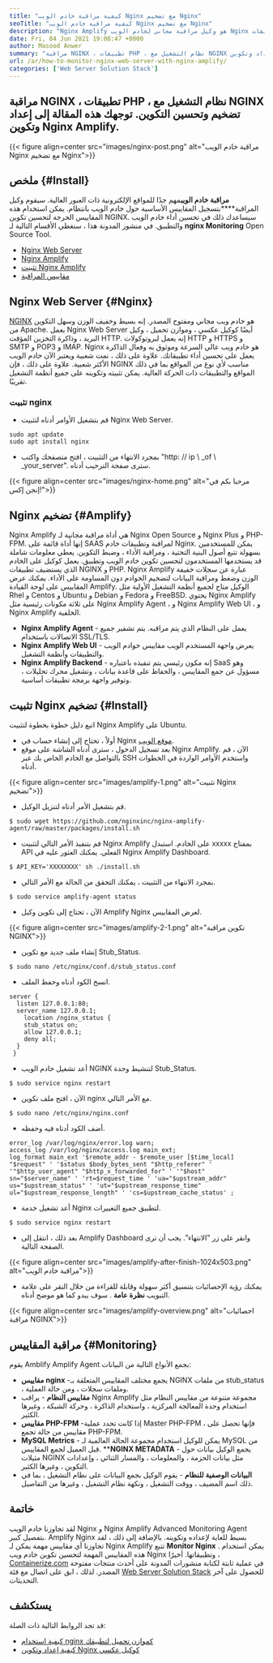 ```yaml
---
title: "كيفية مراقبة خادم الويب Nginx مع تضخيم Nginx" 
seoTitle: "كيفية مراقبة خادم الويب Nginx مع تضخيم Nginx" 
description: "Nginx Amplify هو وكيل مراقبة مجاني لخادم الويب Nginx وتطبيقات PHP. تدور هذه المقالة حول كيفية مراقبة خادم الويب Nginx مع Amplify Nginx" 
date: Fri, 04 Jun 2021 19:08:47 +0000
author: Masood Anwer
summary: "مراقبة NGINX ، تطبيقات PHP ، نظام التشغيل مع NGINX تضخيم وتحسين التكوين. توجهك هذه المقالة إلى إعداد وتكوين Nginx Amplify." 
url: /ar/how-to-monitor-nginx-web-server-with-nginx-amplify/
categories: ['Web Server Solution Stack']
---
```


## مراقبة NGINX ، تطبيقات PHP ، نظام التشغيل مع NGINX تضخيم وتحسين التكوين. توجهك هذه المقالة إلى إعداد وتكوين Nginx Amplify.

{{< figure align=center src="images/nginx-post.png" alt="مراقبة خادم الويب Nginx مع تضخيم Nginx">}}


## ملخص {#Install}

**مراقبة خادم الويب**مهم جدًا للمواقع الإلكترونية ذات العبور العالية. سيقوم وكيل المراقبة****بتسجيل المقاييس الأساسية حول خادم الويب بانتظام. يمكن استخدام هذه المقاييس الحرجة لتحسين تكوين NGINX. سيساعدك ذلك في تحسين أداء خادم الويب والتطبيق.
في منشور المدونة هذا ، سنغطي الأقسام التالية لـ **nginx Monitoring** Open Source Tool.
  * [Nginx Web Server][1]
  * [Nginx Amplify][2]
  * [تثبيت Nginx Amplify][3]
  * [مقاييس المراقبة][4]

## Nginx Web Server {#Nginx}

[NGINX][5] هو خادم ويب مجاني ومفتوح المصدر. إنه بسيط وخفيف الوزن وسهل التكوين من Apache. يعمل Nginx Web Server أيضًا كوكيل عكسي ، وموازن تحميل ، وكيل البريد ، وذاكرة التخزين المؤقت HTTP. إنه يعمل لبروتوكولات HTTP و HTTPS و SMTP و POP3 و IMAP. Nginx هو خادم ويب عالي السرعة وموثوق به وفعال الذاكرة يعمل على تحسين أداء تطبيقاتك. علاوة على ذلك ، نمت شعبية ويعتبر الآن خادم الويب الأكثر شعبية. علاوة على ذلك ، فإن NGINX مناسب لأي نوع من المواقع بما في ذلك المواقع والتطبيقات ذات الحركة العالية. يمكن تثبيته وتكوينه على جميع أنظمة التشغيل تقريبًا.

### تثبيت nginx
  * قم بتشغيل الأوامر أدناه لتثبيت Nginx Web Server.
```
sudo apt update
sudo apt install nginx
```
  * بمجرد الانتهاء من التثبيت ، افتح متصفحك واكتب "http: // ip \ _of \ _your_server". سترى صفحة الترحيب أدناه.

{{< figure align=center src="images/nginx-home.png" alt="مرحبا بكم في إنجن إكس!">}}


## Nginx تضخيم {#Amplify}

Nginx Amplify هي أداة مراقبة مجانية لـ Nginx Open Source و Nginx Plus و PHP-FPM. إنها أداة قائمة على SAAS لمراقبة وتطبيقات خادم Nginx. يمكن للمستخدمين بسهولة تتبع أصول البنية التحتية ، ومراقبة الأداء ، وضبط التكوين. يعطي معلومات شاملة قد يستخدمها المستخدمون لتحسين تكوين خادم الويب وتطبيق. يعمل كوكيل على الخادم الذي يستضيف تطبيقات NGINX و PHP. Nginx Amplify عبارة عن سجلات خفيفة الوزن وضغط ومراقبة البيانات لتضخيم الخوادم دون المساومة على الأداء. يمكنك عرض المقاييس على لوحة القيادة Amplify. الوكيل متاح لجميع أنظمة التشغيل الأولية مثل Rhel و Centos و Ubuntu و Debian و Fedora و FreeBSD. يحتوي Nginx Amplify على ثلاثة مكونات رئيسية مثل Nginx Amplify Agent ، و Nginx Amplify Web UI ، و Nginx Amplify الخلفية.
* **Nginx Amplify Agent** - يعمل على النظام الذي يتم مراقبه. يتم تشفير جميع الاتصالات باستخدام SSL/TLS.
* **Nginx Amplify Web UI** - يعرض واجهة المستخدم الويب مقاييس خوادم الويب والتطبيقات وأنظمة التشغيل.
* **Nginx Amplify Backend** - إنه مكون رئيسي يتم تنفيذه باعتباره SaaS وهو مسؤول عن جمع المقاييس ، والحفاظ على قاعدة بيانات ، وتشغيل محرك تحليلات ، وتوفير واجهة برمجة تطبيقات أساسية.

## تثبيت Nginx تضخيم {#Install}

اتبع دليل خطوة بخطوة لتثبيت Nginx Amplify على Ubuntu.
  * أولاً ، تحتاج إلى إنشاء حساب في Nginx [موقع الويب][6].
  * بعد تسجيل الدخول ، سترى أدناه الشاشة على موقع Nginx Amplify. الآن ، قم بالتواصل مع الخادم الخاص بك عبر SSH واستخدم الأوامر الواردة في الخطوات أدناه.

{{< figure align=center src="images/amplify-1.png" alt="تثبيت Nginx تضخيم">}}

  * قم بتشغيل الأمر أدناه لتنزيل الوكيل.
```
$ sudo wget https://github.com/nginxinc/nginx-amplify-agent/raw/master/packages/install.sh
```
  * قم بتنفيذ الأمر التالي لتثبيت Nginx Amplify على الخادم. استبدل xxxxx بمفتاح API الفعلي. يمكنك العثور عليه في Nginx Amplify Dashboard.
```
$ API_KEY='XXXXXXXX' sh ./install.sh
```
  * بمجرد الانتهاء من التثبيت ، يمكنك التحقق من الحالة مع الأمر التالي.
```
$ sudo service amplify-agent status
```
  * الآن ، تحتاج إلى تكوين وكيل Amplify Nginx لعرض المقاييس.

{{< figure align=center src="images/amplify-2-1.png" alt="تكوين مراقبة NGINX">}}

  * إنشاء ملف جديد مع تكوين Stub_Status.
```
$ sudo nano /etc/nginx/conf.d/stub_status.conf
```
  * انسخ الكود أدناه وحفظ الملف.
```
server {
  listen 127.0.0.1:80;
  server_name 127.0.0.1;
    location /nginx_status {
    stub_status on;
    allow 127.0.0.1;
    deny all;
  }
 }
```
  * أعد تشغيل خادم الويب NGINX لتنشيط وحدة Stub_Status.
```
$ sudo service nginx restart
```
  * الآن ، افتح ملف تكوين nginx مع الأمر التالي.
```
$ sudo nano /etc/nginx/nginx.conf
```
  * أضف الكود أدناه فيه وحفظه.
```
error_log /var/log/nginx/error.log warn;
access_log /var/log/nginx/access.log main_ext;
log_format main_ext '$remote_addr - $remote_user [$time_local] "$request" ' '$status $body_bytes_sent "$http_referer" ' '"$http_user_agent" "$http_x_forwarded_for" ' '"$host" sn="$server_name" ' 'rt=$request_time ' 'ua="$upstream_addr" us="$upstream_status" ' 'ut="$upstream_response_time" ul="$upstream_response_length" ' 'cs=$upstream_cache_status' ;
```
  * أعد تشغيل خدمة Nginx لتطبيق جميع التغييرات.
```
$ sudo service nginx restart
```
  * بعد ذلك ، انتقل إلى Amplify Dashboard وانقر على زر "الانتهاء". يجب أن ترى الصفحة التالية.

{{< figure align=center src="images/amplify-after-finish-1024x503.png" alt="مراقبة خادم الويب">}}

* يمكنك رؤية الإحصائيات بتنسيق أكثر سهولة وقابلة للقراءة من خلال النقر على علامة التبويب **نظرة عامة** . سوف يبدو كما هو موضح أدناه.

{{< figure align=center src="images/amplify-overview.png" alt="احصائيات مراقبة NGINX">}}


## مراقبة المقاييس {#Monitoring}

يقوم Amblify Amplify Agent بجمع الأنواع التالية من البيانات:
* **مقاييس nginx** -يجمع مختلف المقاييس المتعلقة بـ NGINX من ملفات stub_status ، وملفات سجلات ، ومن حالة العملية.
* **مقاييس النظام** - يراقب Nginx Amplify مجموعة متنوعة من مقاييس النظام مثل استخدام وحدة المعالجة المركزية ، واستخدام الذاكرة ، وحركة الشبكة ، وغيرها الكثير.
* **مقاييس PHP-FPM** -إذا كانت تحدد عملية Master PHP-FPM ، فإنها تحصل على مقاييس من حالة تجمع PHP-FPM.
* **MySQL Metrics** - يمكن للوكيل استخدام مجموعة الحالة العالمية لـ MySQL من قبل العميل لجمع المقاييس.
****NGINX METADATA**  - يجمع الوكيل بيانات حول مثيلات NGINX مثل بيانات الحزمة ، والمعلومات ، والمسار الثنائي ، وإعدادات التكوين ، وغيرها الكثير.
* **البيانات الوصفية للنظام** - يقوم الوكيل بجمع البيانات على نظام التشغيل ، بما في ذلك اسم المضيف ، ووقت التشغيل ، ونكهة نظام التشغيل ، وغيرها من التفاصيل.

## خاتمة
لقد تجاوزنا خادم الويب Nginx و Nginx Amplify Advanced Monitoring Agent بتفصيل كبير. Amplify Nginx بسيط للغاية لإعداده وتكوينه. بالإضافة إلى ذلك ، لقد تجاوزنا أي مقاييس مهمة يمكن لـ Nginx Amplify تتبع **Monitor Nginx** . يمكن استخدام هذه المقاييس المهمة لتحسين تكوين خادم ويب Nginx وتطبيقاتها.
أخيرًا ، [Containerize.com][7] في عملية ثابتة لكتابة منشورات المدونة على أحدث منتجات مفتوحة المصدر. لذلك ، ابق على اتصال مع فئة [Web Server Solution Stack][8] للحصول على آخر التحديثات.

## يستكشف
قد تجد الروابط التالية ذات الصلة:
  * [كيفية استخدام nginx كموازن تحميل لتطبيقك][9]
  * [كيفية إعداد وتكوين Nginx كوكيل عكسي][10]



[1]: #Nginx
[2]: #Amplify
[3]: #Install
[4]: #Monitoring
[5]: https://products.containerize.com/solution-stack/nginx
[6]: https://amplify.nginx.com/signup/
[7]: https://containerize.com
[8]: https://blog.containerize.com/category/web-server-solution-stack/
[9]: https://blog.containerize.com/web-server-solution-stack/how-to-use-nginx-as-load-balancer-for-your-application/
[10]: https://blog.containerize.com/web-server-solution-stack/how-to-setup-and-configure-nginx-as-reverse-proxy/
